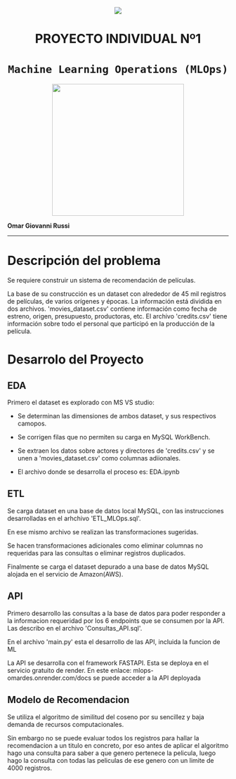 <p align=center><img src=https://d31uz8lwfmyn8g.cloudfront.net/Assets/logo-henry-white-lg.png><p>

# <h1 align=center> **PROYECTO INDIVIDUAL Nº1** </h1>

# <h1 align=center>**`Machine Learning Operations (MLOps)`**</h1>

<p align="center">
<img src="https://user-images.githubusercontent.com/67664604/217914153-1eb00e25-ac08-4dfa-aaf8-53c09038f082.png"  height=300>
</p>

**Omar Giovanni Russi**

<hr>  

# **Descripción del problema**
Se requiere construir un sistema de recomendación de películas.

La base de su construcción es un dataset con alrededor de 45 mil registros de películas, de varios orígenes y épocas. La información está dividida en dos archivos. 'movies_dataset.csv' contiene información como fecha de estreno, origen, presupuesto, productoras, etc. El archivo 'credits.csv' tiene información sobre todo el personal que participó en la producción de la película.

# **Desarrolo del Proyecto**

## **EDA**
Primero el dataset es explorado con MS VS studio:
+ Se determinan las dimensiones de ambos dataset, y sus respectivos camopos.

+ Se corrigen filas que no permiten su carga en MySQL WorkBench.

+ Se extraen los datos sobre actores y directores de 'credits.csv' y se unen a 'movies_dataset.csv' como columnas adiionales.

+ El archivo donde se desarrolla el proceso es: EDA.ipynb

## **ETL**
Se carga dataset en una base de datos local MySQL, con las instrucciones desarrolladas en el arhchivo 'ETL_MLOps.sql'.

En ese mismo archivo se realizan las transformaciones sugeridas.

Se hacen transformaciones adicionales como eliminar columnas no requeridas para las consultas o eliminar registros duplicados.

Finalmente se carga el dataset depurado a una base de datos MySQL alojada en el servicio de Amazon(AWS).

## **API**

Primero desarrollo las consultas a la base de datos para poder responder a la informacion requeridad por los 6 endpoints que se consumen por la API. Las describo en el archivo 'Consultas_API.sql'.

En el archivo 'main.py' esta el desarrollo de las API, incluida la funcion de ML

La API se desarrolla con el framework FASTAPI. Esta se deploya en el servicio gratuito de render. En este enlace: mlops-omardes.onrender.com/docs se puede acceder a la API deployada

## **Modelo de Recomendacion**

Se utiliza el algoritmo de similitud del coseno por su sencillez y baja demanda de recursos computacionales.

Sin embargo no se puede evaluar todos los registros para hallar la recomendacion a un titulo en concreto, por eso antes de aplicar el algoritmo hago una consulta para saber a que genero pertenece la pelicula, luego hago la consulta con todas las peliculas de ese genero con un limite de 4000 registros.